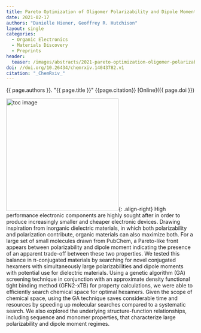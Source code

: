 ```yaml
---
title: Pareto Optimization of Oligomer Polarizability and Dipole Moment using a Genetic Algorithm
date: 2021-02-17
authors: "Danielle Hiener, Geoffrey R. Hutchison"
layout: single
categories:
  - Organic Electronics
  - Materials Discovery
  - Preprints
header:
  teaser: /images/abstracts/2021-pareto-optimization-oligomer-polarizability.png
doi: //doi.org/10.26434/chemrxiv.14043782.v1
citation: "_ChemRxiv_"
---
```

{{ page.authors }}. "{{ page.title }}" {{page.citation}} [Online]({{ page.doi }})

<!--more-->

<img alt="toc image" src="{{ page.header.teaser }}" width="300 px">{: .align-right} High performance electronic components are highly sought after in order to produce increasingly smaller and cheaper electronic devices. Drawing inspiration from inorganic dielectric materials, in which both polarizability and polarization contribute, organic materials can also maximize both. For a large set of small molecules drawn from PubChem, a Pareto-like front appears between polarizability and dipole moment indicating the presence of an apparent trade-off between these two properties. We tested this balance in π-conjugated materials by searching for novel conjugated hexamers with simultaneously large polarizabilities and dipole moments with potential use for dielectric materials. Using a genetic algorithm (GA) screening technique in conjunction with an approximate density functional tight binding method (GFN2-xTB) for property calculations, we were able to efficiently search chemical space for optimal hexamers. Given the scope of chemical space, using the GA technique saves considerable time and resources by speeding up molecular searches compared to a systematic search. We also explored the underlying structure-function relationships, including sequence and monomer properties, that characterize large polarizability and dipole moment regimes.